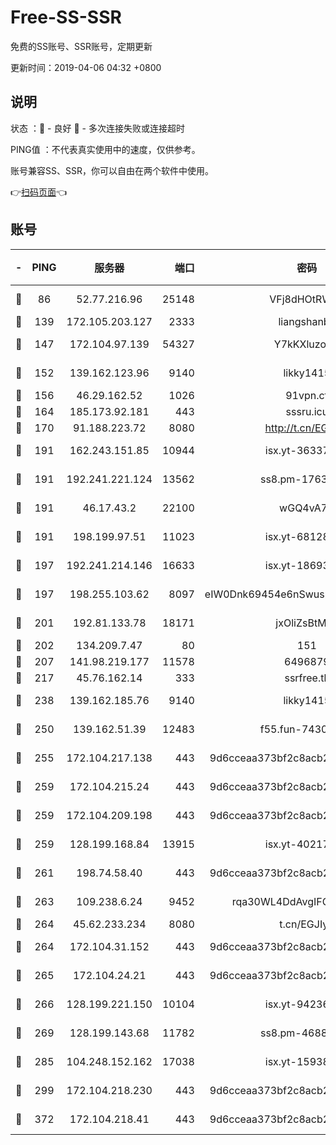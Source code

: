 # Free-SS-SSR

免费的SS账号、SSR账号，定期更新

更新时间：2019-04-06 04:32 +0800

## 说明

状态     ：🙂 - 良好 🙁 - 多次连接失败或连接超时

PING值   ：不代表真实使用中的速度，仅供参考。

账号兼容SS、SSR，你可以自由在两个软件中使用。

👉[扫码页面](https://liesauer.github.io/Free-SS-SSR/)👈

## 账号

|-|PING|服务器|端口|密码|加密方式|区域|
|:----:|:----:|:-----:|-----:|:----:|:----:|:----:|
|🙂|86|52.77.216.96|25148|VFj8dHOtRWXu|aes-256-cfb|SG|
|🙂|139|172.105.203.127|2333|liangshanbo|chacha20|JP|
|🙂|147|172.104.97.139|54327|Y7kKXluzoznj|aes-256-cfb|JP|
|🙂|152|139.162.123.96|9140|likky1415|aes-256-cfb|JP|
|🙂|156|46.29.162.52|1026|91vpn.cf|rc4-md5|RU|
|🙂|164|185.173.92.181|443|sssru.icu|rc4-md5|RU|
|🙂|170|91.188.223.72|8080|http://t.cn/EGJIyrl|rc4-md5|RU|
|🙂|191|162.243.151.85|10944|isx.yt-36337556|aes-256-cfb|US|
|🙂|191|192.241.221.124|13562|ss8.pm-17637421|aes-256-cfb|US|
|🙂|191|46.17.43.2|22100|wGQ4vA7D|aes-256-gcm|RU|
|🙂|191|198.199.97.51|11023|isx.yt-68128426|aes-256-cfb|US|
|🙂|197|192.241.214.146|16633|isx.yt-18693528|aes-256-cfb|US|
|🙂|197|198.255.103.62|8097|eIW0Dnk69454e6nSwuspv9DmS201tQ0D|aes-256-cfb|US|
|🙂|201|192.81.133.78|18171|jxOliZsBtMYa|aes-256-cfb|US|
|🙂|202|134.209.7.47|80|151|chacha20|US|
|🙂|207|141.98.219.177|11578|6496879|chacha20|US|
|🙂|217|45.76.162.14|333|ssrfree.tk|rc4|SG|
|🙂|238|139.162.185.76|9140|likky1415|aes-256-cfb|DE|
|🙂|250|139.162.51.39|12483|f55.fun-74303824|aes-256-cfb|SG|
|🙂|255|172.104.217.138|443|9d6cceaa373bf2c8acb22e60b6a58be6|aes-256-cfb|US|
|🙂|259|172.104.215.24|443|9d6cceaa373bf2c8acb22e60b6a58be6|aes-256-cfb|US|
|🙂|259|172.104.209.198|443|9d6cceaa373bf2c8acb22e60b6a58be6|aes-256-cfb|US|
|🙂|259|128.199.168.84|13915|isx.yt-40217254|aes-256-cfb|SG|
|🙂|261|198.74.58.40|443|9d6cceaa373bf2c8acb22e60b6a58be6|aes-256-cfb|US|
|🙂|263|109.238.6.24|9452|rqa30WL4DdAvgIFG6Fs3znzTa|aes-256-cfb|FR|
|🙂|264|45.62.233.234|8080|t.cn/EGJIyrl|rc4-md5|CA|
|🙂|264|172.104.31.152|443|9d6cceaa373bf2c8acb22e60b6a58be6|aes-256-cfb|US|
|🙂|265|172.104.24.21|443|9d6cceaa373bf2c8acb22e60b6a58be6|aes-256-cfb|US|
|🙂|266|128.199.221.150|10104|isx.yt-94236537|aes-256-cfb|SG|
|🙂|269|128.199.143.68|11782|ss8.pm-46888146|aes-256-cfb|SG|
|🙂|285|104.248.152.162|17038|isx.yt-15938934|aes-256-cfb|SG|
|🙂|299|172.104.218.230|443|9d6cceaa373bf2c8acb22e60b6a58be6|aes-256-cfb|US|
|🙂|372|172.104.218.41|443|9d6cceaa373bf2c8acb22e60b6a58be6|aes-256-cfb|US|
